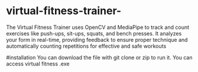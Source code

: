 # virtual-fitness-trainer-
The Virtual Fitness Trainer uses OpenCV and MediaPipe to track and count exercises like push-ups, sit-ups, squats, and bench presses. It analyzes your form in real-time, providing feedback to ensure proper technique and automatically counting repetitions for effective and safe workouts


#installation
You can download the file with git clone or zip to run it. You can access virtual fitness .exe
